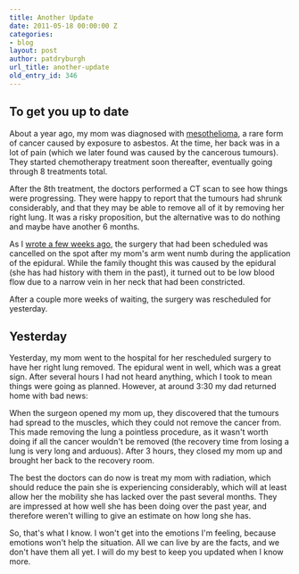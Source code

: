 ```yaml
---
title: Another Update
date: 2011-05-18 00:00:00 Z
categories:
- blog
layout: post
author: patdryburgh
url_title: another-update
old_entry_id: 346
---
```


## To get you up to date

About a year ago, my mom was diagnosed with [mesothelioma](http://en.wikipedia.org/wiki/Mesothelioma), a rare form of cancer caused by exposure to asbestos. At the time, her back was in a lot of pain (which we later found was caused by the cancerous tumours). They started chemotherapy treatment soon thereafter, eventually going through 8 treatments total.

After the 8th treatment, the doctors performed a CT scan to see how things were progressing. They were happy to report that the tumours had shrunk considerably, and that they may be able to remove all of it by removing her right lung. It was a risky proposition, but the alternative was to do nothing and maybe have another 6 months.

As I [wrote a few weeks ago](http://burnlikefabulous.com/post/4971333353/an-update), the surgery that had been scheduled was cancelled on the spot after my mom's arm went numb during the application of the epidural. While the family thought this was caused by the epidural (she has had history with them in the past), it turned out to be low blood flow due to a narrow vein in her neck that had been constricted.

After a couple more weeks of waiting, the surgery was rescheduled for yesterday.

## Yesterday

Yesterday, my mom went to the hospital for her rescheduled surgery to have her right lung removed. The epidural went in well, which was a great sign. After several hours I had not heard anything, which I took to mean things were going as planned. However, at around 3:30 my dad returned home with bad news:

When the surgeon opened my mom up, they discovered that the tumours had spread to the muscles, which they could not remove the cancer from. This made removing the lung a pointless procedure, as it wasn't worth doing if all the cancer wouldn't be removed (the recovery time from losing a lung is very long and arduous). After 3 hours, they closed my mom up and brought her back to the recovery room.

The best the doctors can do now is treat my mom with radiation, which should reduce the pain she is experiencing considerably, which will at least allow her the mobility she has lacked over the past several months. They are impressed at how well she has been doing over the past year, and therefore weren't willing to give an estimate on how long she has.

So, that's what I know. I won't get into the emotions I'm feeling, because emotions won't help the situation. All we can live by are the facts, and we don't have them all yet. I will do my best to keep you updated when I know more.